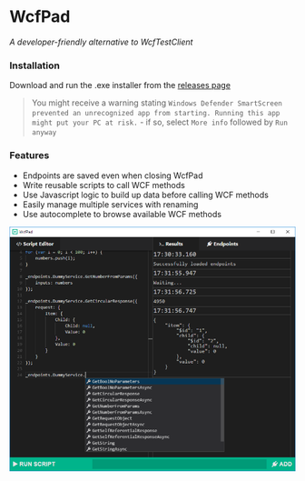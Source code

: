 # WcfPad

*A developer-friendly alternative to WcfTestClient*

### Installation

Download and run the .exe installer from the [releases page](https://github.com/21robin12/wcfpad/releases)

> You might receive a warning stating `Windows Defender SmartScreen prevented an unrecognized app from starting. Running this app might put your PC at risk.` - if so, select `More info` followed by `Run anyway`

### Features

 - Endpoints are saved even when closing WcfPad
 - Write reusable scripts to call WCF methods
 - Use Javascript logic to build up data before calling WCF methods
 - Easily manage multiple services with renaming
 - Use autocomplete to browse available WCF methods
 
![](screenshot.png)
